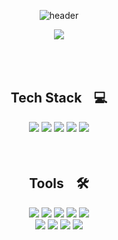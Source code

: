 
<div align='center'>
  
<br/><br/>

![header](https://capsule-render.vercel.app/api?type=soft&color=99CCFF&height=100&section=header&text=Ahhyun's%20Github&fontColor=6699CC&fontSize=50&animation=fadeIn)

<a href="https://youngone-kang.tistory.com/"><img src="https://img.shields.io/badge/YoungOne-E5511E?style=badge&logo=Tistory&logoColor=white"/></a>
<!--
<img src="https://github.com/ahyun39/CodingTest/assets/70644095/61bd96fc-6193-441b-942f-248c1405ef55" width="550" height="450"/>
-->
<!--
<img src="https://github.com/ahyun39/CodingTest/assets/70644095/77a50797-09b7-4df9-b643-506641fb0027" width="550" height="450"/>
-->
</div>

<!--![header](https://capsule-render.vercel.app/api?type=waving&color=100:99CCFF,0:6699CC&height=280&section=header&text=AHyun%20Kang&fontColor=336699&fontSize=65&animation=fadeIn&fontAlign=73&fontAlignY=40)-->

<!--![header](https://capsule-render.vercel.app/api?type=waving&color=99CCFF&height=280&section=header&text=AHyun%20Kang&fontColor=336699&fontSize=65&animation=fadeIn&fontAlign=73&fontAlignY=40)-->

<br/><br/>

<div align="center">
  
## Tech Stackㅤ💻


  
<img src="https://img.shields.io/badge/Python-3776AB?style=flat&logo=Python&logoColor=white"/>
<img src="https://img.shields.io/badge/MySQL-4479A1?style=flat&logo=MySQL&logoColor=white"/>
<img src="https://img.shields.io/badge/HTML5-E34F26?style=flat&logo=HTML5&logoColor=white"/>
<img src="https://img.shields.io/badge/CSS3-1572B6?style=flat&logo=CSS3&logoColor=white"/>
<img src="https://img.shields.io/badge/Markdown-000000?style=flat&logo=Markdown&logoColor=white"/>

</div>
<br/><br/>

<div align="center">

## Toolsㅤ🛠️

<img src="https://img.shields.io/badge/Django-092E20?style=flat&logo=Django&logoColor=white"/>
<img src="https://img.shields.io/badge/Jupyter-F37626?style=flat&logo=Jupyter&logoColor=white"/>
<img src="https://img.shields.io/badge/Visual%20Studio%20Code-007ACC?style-flat&logo=visualstudiocode&logoColor=white"/>
<img src="https://img.shields.io/badge/Postman-FF6C37?style=flat&logo=Postman&logoColor=white"/>
<img src="https://img.shields.io/badge/Git-F05032?style=flat&logo=Git&logoColor=white"/>


<br>
<img src="https://img.shields.io/badge/GitHub-181717?style=flat&logo=Github&logoColor=white"/>
<img src="https://img.shields.io/badge/Figma-F24E1E?style=flat&logo=Figma&logoColor=white"/>
<img src="https://img.shields.io/badge/Notion-000000?style=flat&logo=Notion&logoColor=white"/>
<img src="https://img.shields.io/badge/Slack-4A154B?style=flat&logo=Slack&logoColor=white"/>

</div>

<br/><br/><br/><br/>

<!--
<img src="http://mazassumnida.wtf/api/mini/generate_badge?boj=dkgus33"/>

<div align="center">
  
<img src="https://raw.githubusercontent.com/ahyun39/github-stats-transparent/output/generated/overview.svg" width="49.2%" />
<img src="https://raw.githubusercontent.com/ahyun39/github-stats-transparent/output/generated/languages.svg" width="49.2%" />

<img src="https://github-readme-stats.vercel.app/api?username=ahyun39&hide_title=false&hide_rank=false&show_icons=true&include_all_commits=true&count_private=true&disable_animations=false&locale=en&hide_border=false&order=1" height="150" alt="stats graph"  />
<div align="center">
  <img src="https://github-readme-stats.vercel.app/api/top-langs?username=ahyun39&locale=en&hide_title=false&layout=compact&card_width=320&langs_count=5&hide_border=false&order=2" height="150" alt="languages graph"  />
</div>
<br>
-->

<br>






<!--

<img src="http://mazandi.herokuapp.com/api?handle=dkgus33&theme=warm"/>

[![Ashutosh's github activity graph](https://github-readme-activity-graph.vercel.app/graph?username=ahyun39&bg_color=transparent&color=6699CC&line=99CCFF&point=CCCCCC&hide_border=true)](https://github.com/ashutosh00710/github-readme-activity-graph)
-->



<!--![Solved.ac프로필](http://mazassumnida.wtf/api/v2/generate_badge?boj=dkgus33)-->



</div>



<!--방문자 수 
[![Hits](https://hits.seeyoufarm.com/api/count/incr/badge.svg?url=https%3A%2F%2Fgithub.com%2Fahyun39%2Fhit-counter&count_bg=%2379C83D&title_bg=%23555555&icon=&icon_color=%23E7E7E7&title=hits&edge_flat=false)](https://hits.seeyoufarm.com)-->             
